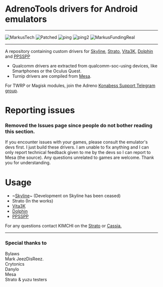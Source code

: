# AdrenoTools drivers for Android emulators

---

![MarkusTech](https://img.shields.io/badge/MarkusTech-Corp-critical) ![Patched](https://img.shields.io/badge/patched-for%20Skyline-blueviolet) ![ping](https://img.shields.io/badge/Ping%20Nozwock-for%20support-informational) ![ping2](https://img.shields.io/badge/also-havocr-green) 
![MarkusFundingReal](https://img.shields.io/badge/funding-markus%20tech-9cf)

---

A repository containing custom drivers for <a href="https://github.com/skyline-emu/skyline">Skyline</a>, <a href="https://github.com/strato-emu/strato">Strato</a>, <a href="https://github.com/Vita3K/Vita3K-Android">Vita3K</a>, <a href="https://github.com/dolphin-emu/dolphin">Dolphin</a> and <a href="https://github.com/hrydgard/ppsspp">PPSSPP</a>

- Qualcomm drivers are extracted from qualcomm-soc-using devices, like Smartphones or the Oculus Quest.
- Turnip drivers are compiled from <a href="https://docs.mesa3d.org/index.html">Mesa</a>.

For TWRP or Magisk modules, join the Adreno <a href="https://t.me/adreno_konabess">Konabess Support Telegram group</a>.

# Reporting issues

### Removed the Issues page since people do not bother reading this section.
If you encounter issues with your games, please consult the emulator's devs first. I just build these drivers. I am unable to fix anything and I can only report technical feedback given to me by the devs so I can report to Mesa (the source).
Any questions unrelated to games are welcome.
Thank you for understanding.

# Usage

- ~[Skyline](docs/skyline.md)~ (Development on Skyline has been ceased)
- Strato (In the works)
- [Vita3K](docs/vita3k.md)
- [Dolphin](docs/dolphin.md)
- [PPSSPP](docs/ppsspp.md)

For any questions contact KIMCHI on the <a href="https://discord.gg/YhpdhVBmXX">Strato</a> or <a href="https://discord.gg/XnbXNQM">Cassia.</a>

---

### Special thanks to
Bylaws  
Mark
JeezDisReez.   
Crytonics  
Danylo  
Mesa  
Strato & yuzu testers
